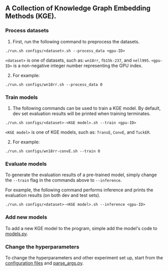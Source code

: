 ## A Collection of Knowledge Graph Embedding Methods (KGE).

### Process datasets
1. First, run the following command to preprocess the datasets.
```
./run.sh configs/<dataset>.sh --process_data <gpu-ID>
```
`<dataset>` is one of datasets, such as: `wn18rr`, `fb15k-237`, and `nell995`.
`<gpu-ID>` is a non-negative integer number representing the GPU index.

2. For example:
```
./run.sh configs/wn18rr.sh --process_data 0
```

### Train models
1. The following commands can be used to train a KGE model. By default, dev set evaluation results will be printed when training terminates.

```
./run.sh configs/<dataset>-<KGE model>.sh --train <gpu-ID>
```
`<KGE model>` is one of KGE models, such as: `TransE`, `ConvE`, and `TuckER`.

2. For example:
```
./run.sh configs/wn18rr-convE.sh --train 0
```

### Evaluate models
To generate the evaluation results of a pre-trained model, simply change the `--train` flag in the commands above to `--inference`. 

For example, the following command performs inference and prints the evaluation results (on both dev and test sets).
```
./run.sh configs/<dataset>-<KGE model>.sh --inference <gpu-ID>
```

### Add new models
To add a new KGE model to the program, simple add the model's code to [models.py](src/models.py).

### Change the hyperparameters
To change the hyperparameters and other experiment set up, start from the [configuration files](configs) and [parse_args.py](src/parse_args.py).
